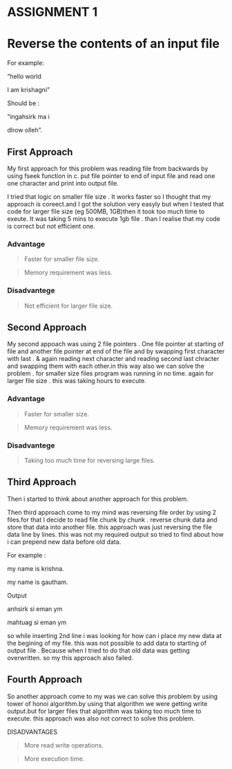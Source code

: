 # ASSIGNMENT 1


# Reverse the contents of an input file
For example: 

 “hello world 


I am krishagni”

Should be :

 “ingahsirk ma i 


dlrow olleh”.

## First Approach

My first approach for this problem  was reading file from backwards by using fseek function in c.
put file pointer to end of input file and read one one character and print into output file. 



I tried that logic on smaller file size . It works faster so I thought that my approach is coreect.and I got the solution very easyly but when I tested that code for larger file size (eg 500MB, 1GB)then  it took too much time to exeute. It was taking 5 mins to execute 1gb file . than I realise that my code is correct but not efficient one.  



### Advantage 

> Faster for smaller file size.

> Memory requirement was less. 
	      
	      

### Disadvantege 

> Not efficient for larger file size.

## Second Approach

My second appoach was using 2 file pointers . One file pointer at starting of file and another file pointer at end of the file and by swapping first character with last . & again reading next character and reading second last chracter and swapping them with each other.in this way also we can solve the problem . for smaller size files program was running in no time. again for larger file size . this was taking hours to execute. 



### Advantage 

> Faster for smaller size.


> Memory requirement was less.

### Disadvantege 


> Taking too much time for reversing large files.

## Third Approach


Then i started to think about another approach for this problem.


Then third approach come to my mind was reversing file order by using 2 files.for that I decide to read file chunk by chunk . reverse chunk data and store that data into another file. this approach was just reversing the file data line by lines. this was not my required output  so tried to find about how i can prepend new data before old data.


For example :


my name is krishna.


my name is gautham.


Output 


anhsirk si eman ym


mahtuag si eman ym


so while inserting 2nd line i was looking for how can i place my new data at the begining of my file. this was not possible to add data to starting of output file . Because when I tried to do that old data was getting overwritten. so my this approach also failed.

## Fourth Approach


So another approach come to my was we can solve this problem by using tower of honoi algorithm.by using that algorithm we were getting write output.but for larger files that algorithm was taking too much time to execute. this approach was also not correct to solve this problem.


DISADVANTAGES 

> More read write operations.

> More execution time.




